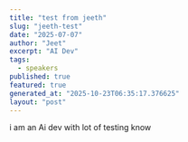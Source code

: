 ```yaml
---
title: "test from jeeth"
slug: "jeeth-test"
date: "2025-07-07"
author: "Jeet"
excerpt: "AI Dev"
tags:
  - speakers
published: true
featured: true
generated_at: "2025-10-23T06:35:17.376625"
layout: "post"
---
```


i am an Ai dev with lot of testing know